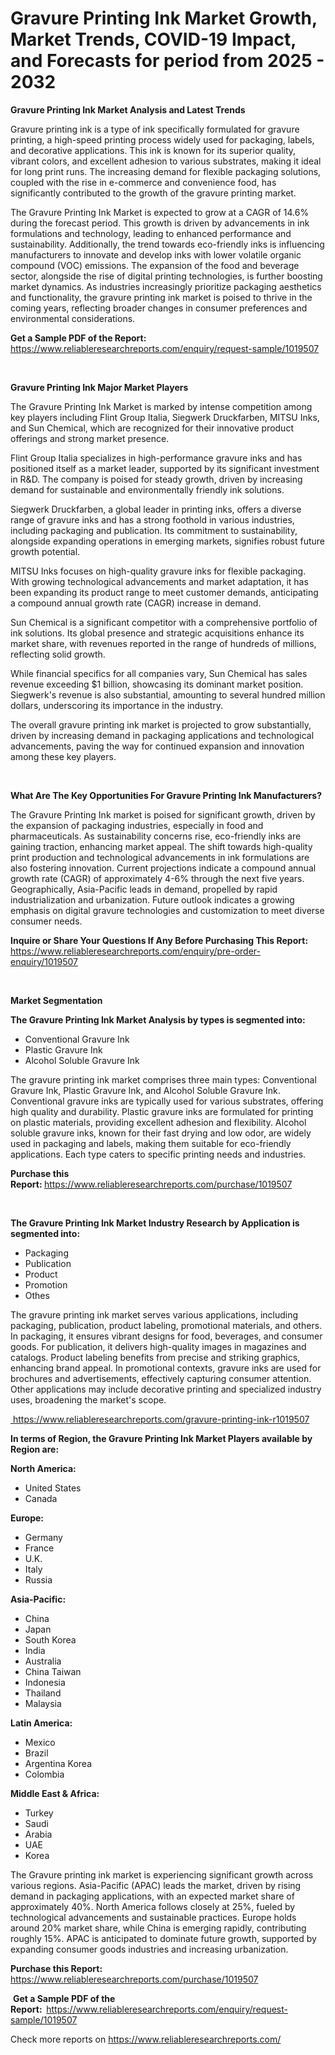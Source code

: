 <p><h1>Gravure Printing Ink Market Growth, Market Trends, COVID-19 Impact, and Forecasts for period from 2025 - 2032</h1></p><p><strong>Gravure Printing Ink Market Analysis and Latest Trends</strong></p>
<p><p>Gravure printing ink is a type of ink specifically formulated for gravure printing, a high-speed printing process widely used for packaging, labels, and decorative applications. This ink is known for its superior quality, vibrant colors, and excellent adhesion to various substrates, making it ideal for long print runs. The increasing demand for flexible packaging solutions, coupled with the rise in e-commerce and convenience food, has significantly contributed to the growth of the gravure printing market.</p><p>The Gravure Printing Ink Market is expected to grow at a CAGR of 14.6% during the forecast period. This growth is driven by advancements in ink formulations and technology, leading to enhanced performance and sustainability. Additionally, the trend towards eco-friendly inks is influencing manufacturers to innovate and develop inks with lower volatile organic compound (VOC) emissions. The expansion of the food and beverage sector, alongside the rise of digital printing technologies, is further boosting market dynamics. As industries increasingly prioritize packaging aesthetics and functionality, the gravure printing ink market is poised to thrive in the coming years, reflecting broader changes in consumer preferences and environmental considerations.</p></p>
<p><strong>Get a Sample PDF of the Report:&nbsp;</strong> <a href="https://www.reliableresearchreports.com/enquiry/request-sample/1019507?utm_campaign=2116&utm_medium=2&utm_source=Github&utm_content=ia&utm_term=30012025&utm_id=gravure-printing-ink">https://www.reliableresearchreports.com/enquiry/request-sample/1019507</a></p>
<p>&nbsp;</p>
<p><strong>Gravure Printing Ink Major Market Players</strong></p>
<p><p>The Gravure Printing Ink Market is marked by intense competition among key players including Flint Group Italia, Siegwerk Druckfarben, MITSU Inks, and Sun Chemical, which are recognized for their innovative product offerings and strong market presence. </p><p>Flint Group Italia specializes in high-performance gravure inks and has positioned itself as a market leader, supported by its significant investment in R&D. The company is poised for steady growth, driven by increasing demand for sustainable and environmentally friendly ink solutions. </p><p>Siegwerk Druckfarben, a global leader in printing inks, offers a diverse range of gravure inks and has a strong foothold in various industries, including packaging and publication. Its commitment to sustainability, alongside expanding operations in emerging markets, signifies robust future growth potential.</p><p>MITSU Inks focuses on high-quality gravure inks for flexible packaging. With growing technological advancements and market adaptation, it has been expanding its product range to meet customer demands, anticipating a compound annual growth rate (CAGR) increase in demand.</p><p>Sun Chemical is a significant competitor with a comprehensive portfolio of ink solutions. Its global presence and strategic acquisitions enhance its market share, with revenues reported in the range of hundreds of millions, reflecting solid growth.</p><p>While financial specifics for all companies vary, Sun Chemical has sales revenue exceeding $1 billion, showcasing its dominant market position. Siegwerk's revenue is also substantial, amounting to several hundred million dollars, underscoring its importance in the industry.</p><p>The overall gravure printing ink market is projected to grow substantially, driven by increasing demand in packaging applications and technological advancements, paving the way for continued expansion and innovation among these key players.</p></p>
<p>&nbsp;</p>
<p><strong>What Are The Key Opportunities For Gravure Printing Ink Manufacturers?</strong></p>
<p><p>The Gravure Printing Ink market is poised for significant growth, driven by the expansion of packaging industries, especially in food and pharmaceuticals. As sustainability concerns rise, eco-friendly inks are gaining traction, enhancing market appeal. The shift towards high-quality print production and technological advancements in ink formulations are also fostering innovation. Current projections indicate a compound annual growth rate (CAGR) of approximately 4-6% through the next five years. Geographically, Asia-Pacific leads in demand, propelled by rapid industrialization and urbanization. Future outlook indicates a growing emphasis on digital gravure technologies and customization to meet diverse consumer needs.</p></p>
<p><strong>Inquire or Share Your Questions If Any Before Purchasing This Report:</strong> <a href="https://www.reliableresearchreports.com/enquiry/pre-order-enquiry/1019507?utm_campaign=2116&utm_medium=2&utm_source=Github&utm_content=ia&utm_term=30012025&utm_id=gravure-printing-ink">https://www.reliableresearchreports.com/enquiry/pre-order-enquiry/1019507</a></p>
<p>&nbsp;</p>
<p><strong>Market Segmentation</strong></p>
<p><strong>The Gravure Printing Ink Market Analysis by types is segmented into:</strong></p>
<p><ul><li>Conventional Gravure Ink</li><li>Plastic Gravure Ink</li><li>Alcohol Soluble Gravure Ink</li></ul></p>
<p><p>The gravure printing ink market comprises three main types: Conventional Gravure Ink, Plastic Gravure Ink, and Alcohol Soluble Gravure Ink. Conventional gravure inks are typically used for various substrates, offering high quality and durability. Plastic gravure inks are formulated for printing on plastic materials, providing excellent adhesion and flexibility. Alcohol soluble gravure inks, known for their fast drying and low odor, are widely used in packaging and labels, making them suitable for eco-friendly applications. Each type caters to specific printing needs and industries.</p></p>
<p><strong>Purchase this Report:&nbsp;</strong><a href="https://www.reliableresearchreports.com/purchase/1019507?utm_campaign=2116&utm_medium=2&utm_source=Github&utm_content=ia&utm_term=30012025&utm_id=gravure-printing-ink">https://www.reliableresearchreports.com/purchase/1019507</a></p>
<p>&nbsp;</p>
<p><strong>The Gravure Printing Ink Market Industry Research by Application is segmented into:</strong></p>
<p><ul><li>Packaging</li><li>Publication</li><li>Product</li><li>Promotion</li><li>Othes</li></ul></p>
<p><p>The gravure printing ink market serves various applications, including packaging, publication, product labeling, promotional materials, and others. In packaging, it ensures vibrant designs for food, beverages, and consumer goods. For publication, it delivers high-quality images in magazines and catalogs. Product labeling benefits from precise and striking graphics, enhancing brand appeal. In promotional contexts, gravure inks are used for brochures and advertisements, effectively capturing consumer attention. Other applications may include decorative printing and specialized industry uses, broadening the market's scope.</p></p>
<p><a href="https://www.reliableresearchreports.com/gravure-printing-ink-r1019507?utm_campaign=2116&utm_medium=2&utm_source=Github&utm_content=ia&utm_term=30012025&utm_id=gravure-printing-ink">&nbsp;https://www.reliableresearchreports.com/gravure-printing-ink-r1019507</a></p>
<p><strong>In terms of Region, the Gravure Printing Ink Market Players available by Region are:</strong></p>
<p>
    <p> <strong> North America: </strong>
        <ul>
            <li>United States</li>
            <li>Canada</li>
        </ul>
        </p> 
    <p> <strong> Europe: </strong>
        <ul>
            <li>Germany</li>
            <li>France</li>
            <li>U.K.</li>
            <li>Italy</li>
            <li>Russia</li>
        </ul>
        </p> 
    <p> <strong> Asia-Pacific: </strong>
        <ul>
            <li>China</li>
            <li>Japan</li>
            <li>South Korea</li>
            <li>India</li>
            <li>Australia</li>
            <li>China Taiwan</li>
            <li>Indonesia</li>
            <li>Thailand</li>
            <li>Malaysia</li>
        </ul>
        </p> 
    <p> <strong> Latin America: </strong>
        <ul>
            <li>Mexico</li>
            <li>Brazil</li>
            <li>Argentina Korea</li>
            <li>Colombia</li>
        </ul>
        </p> 
    <p> <strong> Middle East & Africa: </strong>
        <ul>
            <li>Turkey</li>
            <li>Saudi</li>
            <li>Arabia</li>
            <li>UAE</li>
            <li>Korea</li>
        </ul>
    </p>
    </p>
<p><p>The Gravure printing ink market is experiencing significant growth across various regions. Asia-Pacific (APAC) leads the market, driven by rising demand in packaging applications, with an expected market share of approximately 40%. North America follows closely at 25%, fueled by technological advancements and sustainable practices. Europe holds around 20% market share, while China is emerging rapidly, contributing roughly 15%. APAC is anticipated to dominate future growth, supported by expanding consumer goods industries and increasing urbanization.</p></p>
<p><strong>Purchase this Report: </strong><a href="https://www.reliableresearchreports.com/purchase/1019507?utm_campaign=2116&utm_medium=2&utm_source=Github&utm_content=ia&utm_term=30012025&utm_id=gravure-printing-ink">https://www.reliableresearchreports.com/purchase/1019507</a></p>
<p>&nbsp;<strong>Get a Sample PDF of the Report:&nbsp;&nbsp;</strong><a href="https://www.reliableresearchreports.com/enquiry/request-sample/1019507?utm_campaign=2116&utm_medium=2&utm_source=Github&utm_content=ia&utm_term=30012025&utm_id=gravure-printing-ink">https://www.reliableresearchreports.com/enquiry/request-sample/1019507</a></p>
<p><strong></strong></p>
<p>Check more reports on <a href="https://www.reliableresearchreports.com/?utm_campaign=2116&utm_medium=2&utm_source=Github&utm_content=ia&utm_term=30012025&utm_id=gravure-printing-ink">https://www.reliableresearchreports.com/</a></p>